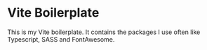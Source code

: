 # Vite Boilerplate

This is my Vite boilerplate. It contains the packages I use often like Typescript, SASS and FontAwesome.
